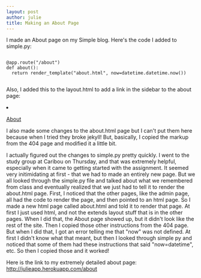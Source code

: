 ```yaml
---
layout: post
author: julie
title: Making an About Page
---
```


I made an About page on my Simple blog. Here's the code I added to simple.py:

```

@app.route("/about")
def about():
  return render_template("about.html", now=datetime.datetime.now())
  
```

Also, I added this to the layout.html to add a link in the sidebar to the about page:


<li> <p> <a href="http://julieapp.herokuapp.com/about">About</a> </p> </li>


 
I also made some changes to the about.html page but I can't put them here because when I tried they broke jekyll! But, basically, I copied the markup from the 404 page and modified it a little bit. 


I actually figured out the changes to simple.py pretty quickly. I went to the study group at Caribou on Thursday, and that was extremely helpful, especially when it came to getting started with the assignment. It seemed very initimidating at first - that we had to made an entirely new page. But we all looked through the simple.py file and talked about what we remembered from class and eventually realized that we just had to tell it to render the about.html page. 
First, I noticed that the other pages, like the admin page, all had the code to render the page, and then pointed to an html page. So I made a new html page called about.html and told it to render that page. At first I just used html, and not the extends layout stuff that is in the other pages. When I did that, the About page showed up, but it didn't look like the rest of the site. Then I copied those other instructions from the 404 page. But when I did that, I got an error telling me that "now" was not defined. At first I didn't know what that meant, but then I looked through simple py and noticed that some of them had these instructions that said "now=datetime", etc. So then I copied those and it worked! 

Here is the link to my extremely detailed about page: http://julieapp.herokuapp.com/about
